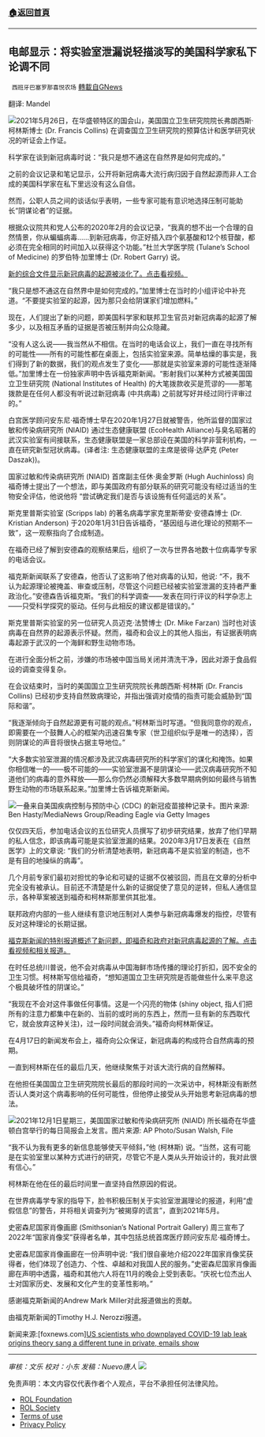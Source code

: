 ###  [:house:返回首頁](https://github.com/ourhimalayas/txt)
---


## 电邮显示：将实验室泄漏说轻描淡写的美国科学家私下论调不同
` 西班牙巴塞罗那喜悦农场` [轉載自GNews](https://gnews.org/zh-hans/1936591/)

翻译: Mandel

![](https://assets.gnews.org/wp-content/uploads/2022/01/image-2564.png)2021年5月26日，在华盛顿特区的国会山，美国国立卫生研究院院长弗朗西斯·柯林斯博士 (Dr. Francis Collins) 在调查国立卫生研究院的预算估计和医学研究状况的听证会上作证。

科学家在谈到新冠病毒时说：“我只是想不通这在自然界是如何完成的。”

之前的会议记录和笔记显示，公开将新冠病毒大流行病归因于自然起源而非人工合成的美国科学家在私下里远没有这么自信。

然而，公职人员之间的谈话似乎表明，一些专家可能有意识地选择压制可能助长“阴谋论者”的证据。

根据众议院共和党人公布的2020年2月的会议记录，“我真的想不出一个合理的自然情景，你从蝙蝠病毒……到新冠病毒，你正好插入四个氨基酸和12个核苷酸，都必须在完全相同的时间加入以获得这个功能。”杜兰大学医学院 (Tulane’s School of Medicine) 的罗伯特·加里博士 (Dr. Robert Garry) 说。

[新的综合文件显示新冠病毒的起源被淡化了。点击看视频。](https://video.foxnews.com/v/6293658048001#sp=show-clips)

“我只是想不通这在自然界中是如何完成的。”加里博士在当时的小组评论中补充道。“不要提实验室的起源，因为那只会给阴谋家们增加燃料。”

现在，人们提出了新的问题，即美国科学家和联邦卫生官员对新冠病毒的起源了解多少，以及相互矛盾的证据是否被压制并向公众隐藏。

“没有人这么说——我当然从不相信。在当时的电话会议上，我们一直在寻找所有的可能性——所有的可能性都在桌面上，包括实验室来源。简单枯燥的事实是，我们得到了新的数据，我们的观点发生了变化——那就是实验室来源的可能性逐渐降低。”加里博士在一份独家声明中告诉福克斯新闻。“影射我们以某种方式被美国国立卫生研究院 (National Institutes of Health) 的大笔拨款收买是荒谬的——那笔拨款是在任何人都没有听说过新冠病毒 (中共病毒) 之前就写好并经过同行评审过的。”

白宫医学顾问安东尼·福奇博士早在2020年1月27日就被警告，他所监督的国家过敏和传染病研究所 (NIAID) 通过生态健康联盟 (EcoHealth Alliance)与臭名昭著的武汉实验室有间接联系，生态健康联盟是一家总部设在美国的科学非营利机构，一直在研究新型冠状病毒。(译者注: 生态健康联盟的主席是彼得·达萨克 (Peter Daszak))。

国家过敏和传染病研究所 (NIAID) 首席副主任休·奥金罗斯 (Hugh Auchinloss) 向福奇博士提出了一个想法，即与美国政府有部分联系的研究可能没有经过适当的生物安全评估，他说他将 “尝试确定我们是否与该设施有任何遥远的关系”。

斯克里普斯实验室 (Scripps lab) 的著名病毒学家克里斯蒂安·安德森博士 (Dr. Kristian Anderson) 于2020年1月31日告诉福奇，“基因组与进化理论的预期不一致”，这一观察指向了合成制造。

在福奇已经了解到安德森的观察结果后，组织了一次与世界各地数十位病毒学专家的电话会议。

福克斯新闻联系了安德森，他否认了这影响了他对病毒的认知，他说: “不，我不认为起源理论被掩盖、审查或压制，尽管这个问题已经被实验室泄漏的支持者严重政治化。”安德森告诉福克斯。“我们的科学调查——发表在同行评议的科学杂志上——只受科学探究的驱动。任何与此相反的建议都是错误的。”

斯克里普斯实验室的另一位研究人员迈克·法赞博士 (Dr. Mike Farzan) 当时也对该病毒在自然界的起源表示怀疑。然而，福奇和会议上的其他人指出，有证据表明病毒起源于武汉的一个海鲜和野生动物市场。

在进行全面分析之前，涉嫌的市场被中国当局关闭并清洗干净，因此对源于食品假设的调查变得复杂。

在会议结束时，当时的美国国立卫生研究院院长弗朗西斯·柯林斯 (Dr. Francis Collins) 已经初步支持自然致病理论，并指出强调对疫情的指责可能会威胁到“国际和谐”。

“我逐渐倾向于自然起源更有可能的观点。”柯林斯当时写道。“但我同意你的观点，即需要在一个鼓舞人心的框架内迅速召集专家（世卫组织似乎是唯一的选择），否则阴谋论的声音将很快占据主导地位。”

“大多数实验室泄漏的情况都涉及武汉病毒研究所的科学家们的谋化和掩饰。如果你相信唯一的——极不可能的——实验室泄漏不是阴谋论——武汉病毒研究所不知道他们的病毒的意外释放——那么你仍然必须解释大多数早期病例如何最终与销售野生动物的市场联系起来。”加里博士告诉福克斯新闻。

![](https://assets.gnews.org/wp-content/uploads/2022/01/image-2566.png)一叠来自美国疾病控制与预防中心 (CDC) 的新冠疫苗接种记录卡。图片来源: Ben Hasty/MediaNews Group/Reading Eagle via Getty Images

仅仅四天后，参加电话会议的五位研究人员撰写了初步研究结果，放弃了他们早期的私人信念，即该病毒可能是实验室泄漏的结果。2020年3月17日发表在《自然医学》上的文章说: “我们的分析清楚地表明，新冠病毒不是实验室的制造，也不是有目的地操纵的病毒”。

几个月前专家们最初对担忧的争论和可疑的证据不仅被驳回，而且在文章的分析中完全没有被承认。目前还不清楚是什么新的证据促使了意见的逆转，但私人通信显示，各种草案被送到福奇和柯林斯那里供其批准。

联邦政府内部的一些人继续有意识地压制对人类参与新冠病毒爆发的指控，尽管有反对这种理论的长期证据。

[福克斯新闻的特别报道概述了新问题，即福奇和政府对新冠病毒起源的了解。点击看视频和相关报道。](https://www.foxnews.com/politics/special-report-outlines-fresh-questions-on-what-fauci-government-knew-about-covid-origin)

在时任总统川普说，他不会对病毒从中国海鲜市场传播的理论打折扣，因不安全的卫生习惯。柯林斯写信给福奇，“想知道国立卫生研究院是否能做些什么来平息这个极具破坏性的阴谋论。”

“我现在不会对这件事做任何事情。这是一个闪亮的物体 (shiny object, 指人们把所有的注意力都集中在新的、当前的或时尚的东西上，然而一旦有新的东西取代它，就会放弃这种关注)，过一段时间就会消失。”福奇向柯林斯保证。

在4月17日的新闻发布会上，福奇向公众保证，新冠病毒的构成符合自然病毒的预期。

一直到柯林斯在任的最后几天，他继续聚焦于对该大流行病的自然解释。

在他担任美国国立卫生研究院院长最后的那段时间的一次采访中，柯林斯没有断然否认人类对这个病毒影响的任何可能性，但他停止接受从头开始思考新冠病毒的想法。

![](https://assets.gnews.org/wp-content/uploads/2022/01/image-2568.png)2021年12月1日星期三，美国国家过敏和传染病研究所 (NIAID) 所长福奇在华盛顿白宫举行的每日简报会上发言。图片来源: AP Photo/Susan Walsh, File

“我不认为我有更多的新信息能够使天平倾斜，”他 (柯林斯) 说。“当然，这有可能是在实验室里以某种方式进行的研究，尽管它不是人类从头开始设计的，我对此很有信心。”

柯林斯在他在任的最后时间里一直坚持自然原因的假说。

在世界病毒学专家的指导下，脸书积极压制关于实验室泄漏理论的报道，利用“虚假信息”的警告，并将相关调查列为“被揭穿的谎言”，直到2021年5月。

史密森尼国家肖像画廊 (Smithsonian’s National Portrait Gallery) 周三宣布了2022年“国家肖像奖”获得者名单，其中包括总统首席医疗顾问安东尼·福奇博士。

史密森尼国家肖像画廊在一份声明中说: “我们很自豪地介绍2022年国家肖像奖获得者，他们体现了创造力、个性、卓越和对我国人民的服务。”史密森尼国家肖像画廊在声明中透露，福奇和其他六人将在11月的晚会上受到表彰。“庆祝七位杰出人士对国家历史、发展和文化产生的变革性影响。”

感谢福克斯新闻的Andrew Mark Miller对此报道做出的贡献。

由福克斯新闻的Timothy H.J. Nerozzi报道。

新闻来源:[foxnews.com][US scientists who downplayed COVID-19 lab leak origins theory sang a different tune in private, emails show](https://www.foxnews.com/politics/american-scientists-downplayed-covid-19-lab-leak-theory-private-emails)

* * *

*审核：文乐
校对：小东
发稿：Nuevo唐人*
![](https://assets.gnews.org/wp-content/uploads/2022/01/西喜.jpeg)
 

免责声明：本文内容仅代表作者个人观点，平台不承担任何法律风险。

- [ROL Foundation](https://rolfoundation.org/)
- [ROL Society](https://rolsociety.org/)
- [Terms of use](https://gnews.org/terms-of-use-3/)
- [Privacy Policy](https://gnews.org/privacy-policy/)
